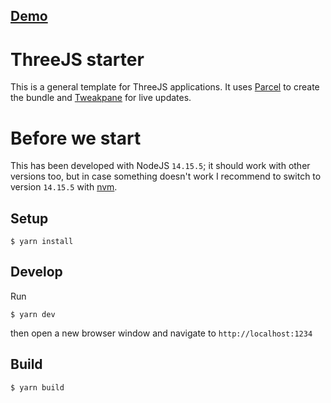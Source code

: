 ## [Demo](https://jalbertogonzalez.github.io/threejs-dala/)
# ThreeJS starter

This is a general template for ThreeJS applications. It uses [Parcel](https://github.com/parcel-bundler/parcel) to create the bundle and [Tweakpane](https://github.com/cocopon/tweakpane) for live updates.

# Before we start
This has been developed with NodeJS `14.15.5`; it should work with other versions too, but in case something doesn't work I recommend to switch to version `14.15.5` with [nvm](https://github.com/nvm-sh/nvm).

## Setup
```shell
$ yarn install
```

## Develop

Run

```shell
$ yarn dev
```

then open a new browser window and navigate to `http://localhost:1234`

## Build

```shell
$ yarn build
```
